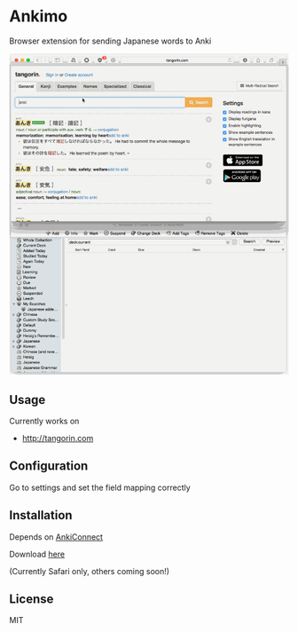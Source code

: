 # Ankimo

Browser extension for sending Japanese words to Anki

![tangorin](./screenshots/tangorin.gif)

## Usage

Currently works on

- http://tangorin.com

## Configuration

Go to settings and set the field mapping correctly

## Installation

Depends on [AnkiConnect](https://ankiweb.net/shared/info/2055492159)

Download [here](https://github.com/dvcrn/ankimo/releases)

(Currently Safari only, others coming soon!)

## License

MIT


